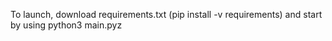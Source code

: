 To launch, download requirements.txt (pip install -v requirements) and start by using 
python3 main.pyz
